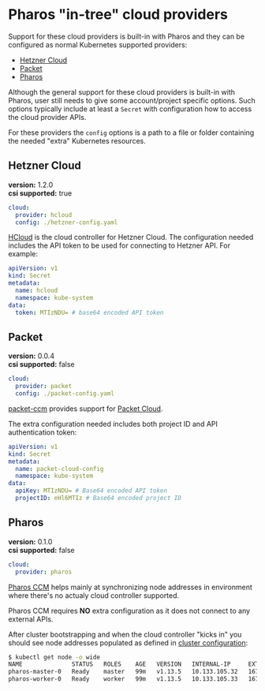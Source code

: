 # Pharos "in-tree" cloud providers

Support for these cloud providers is built-in with Pharos and they can be configured as normal Kubernetes supported providers:

- [Hetzner Cloud](#hcloud)
- [Packet](#packet)
- [Pharos](#pharos)

Although the general support for these cloud providers is built-in with Pharos, user still needs to give some account/project specific options. Such options typically include at least a `Secret` with configuration how to access the cloud provider APIs.

For these providers the `config` options is a path to a file or folder containing the needed "extra" Kubernetes resources.

## Hetzner Cloud

**version:** 1.2.0<br/>
**csi supported:** true

```yaml
cloud:
  provider: hcloud
  config: ./hetzner-config.yaml
```

[HCloud](https://github.com/hetznercloud/hcloud-cloud-controller-manager) is the cloud controller for Hetzner Cloud. The configuration needed includes the API token to be used for connecting to Hetzner API. For example:
```yaml
apiVersion: v1
kind: Secret
metadata:
  name: hcloud
  namespace: kube-system
data:
  token: MTIzNDU= # base64 encoded API token
```

## Packet

**version:** 0.0.4<br/>
**csi supported:** false


```yaml
cloud:
  provider: packet
  config: ./packet-config.yaml
```

[packet-ccm](https://github.com/packethost/packet-ccm) provides support for [Packet Cloud](https://www.packet.com/).

The extra configuration needed includes both project ID and API authentication token:
```yaml
apiVersion: v1
kind: Secret
metadata:
  name: packet-cloud-config
  namespace: kube-system
data:
  apiKey: MTIzNDU= # Base64 encoded API token
  projectID: eHl6MTIz # Base64 encoded project ID
```

## Pharos

**version:** 0.1.0<br/>
**csi supported:** false


```yaml
cloud:
  provider: pharos
```

[Pharos CCM](https://github.com/kontena/pharos-cloud-controller) helps mainly at synchronizing node addresses in environment where there's no actualy cloud controller supported.


Pharos CCM requires **NO** extra configuration as it does not connect to any external APIs.

After cluster bootstrapping and when the cloud controller "kicks in" you should see node addresses populated as defined in [cluster configuration](../configuration/#hosts):
```sh
$ kubectl get node -o wide
NAME              STATUS   ROLES    AGE   VERSION   INTERNAL-IP     EXTERNAL-IP      OS-IMAGE             KERNEL-VERSION      CONTAINER-RUNTIME
pharos-master-0   Ready    master   99m   v1.13.5   10.133.105.32   167.99.220.196   Ubuntu 18.04.2 LTS   4.15.0-47-generic   docker://18.6.1
pharos-worker-0   Ready    worker   99m   v1.13.5   10.133.105.33   167.99.220.203   Ubuntu 18.04.2 LTS   4.15.0-47-generic   docker://18.6.1
```

